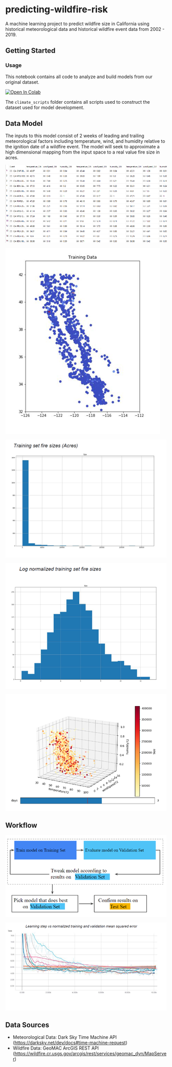 # predicting-wildfire-risk

A machine learning project to predict wildfire size in California using historical meteorological data and historical wildfire event data from 2002 - 2019.

## Getting Started

### Usage

This notebook contains all code to analyze and build models from our original dataset.

[![Open In Colab](https://colab.research.google.com/assets/colab-badge.svg)](https://colab.research.google.com/github/RickyCordero/predicting-wildfire-risk/blob/master/notebook.ipynb)

The ```climate_scripts``` folder contains all scripts used to construct the dataset used for model development.

## Data Model

The inputs to this model consist of 2 weeks of leading and trailing meteorological factors including temperature, wind, and humidity relative to the ignition date of a wildfire event. The model will seek to approximate a high dimensional mapping from the input space to a real value fire size in acres.

![Alt text](img/relational_training.png?raw=true "Training data table")

![Alt text](img/training_data_geo_distribution.png?raw=true "Training data geographic distribution")

![Alt text](img/fire_sizes.png?raw=true "Fire sizes")

![Alt text](img/log_fire_sizes.png?raw=true "Log normalized fire sizes")

![Alt text](img/3d_correlation.png?raw=true "3d correlation")

## Workflow

![Alt text](img/workflow.png?raw=true "Workflow")

![Alt text](img/loss_curves.png?raw=true "Loss curves")


## Data Sources

- Meteorological Data: Dark Sky Time Machine API (https://darksky.net/dev/docs#time-machine-request)
- Wildfire Data: GeoMAC ArcGIS REST API (https://wildfire.cr.usgs.gov/arcgis/rest/services/geomac_dyn/MapServer)
